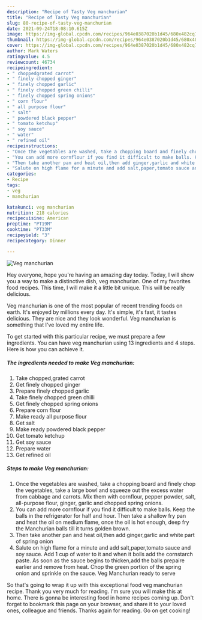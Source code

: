 ```yaml
---
description: "Recipe of Tasty Veg manchurian"
title: "Recipe of Tasty Veg manchurian"
slug: 80-recipe-of-tasty-veg-manchurian
date: 2021-09-24T18:08:10.615Z
image: https://img-global.cpcdn.com/recipes/964e0387020b1d45/680x482cq70/veg-manchurian-recipe-main-photo.jpg
thumbnail: https://img-global.cpcdn.com/recipes/964e0387020b1d45/680x482cq70/veg-manchurian-recipe-main-photo.jpg
cover: https://img-global.cpcdn.com/recipes/964e0387020b1d45/680x482cq70/veg-manchurian-recipe-main-photo.jpg
author: Mark Waters
ratingvalue: 4.5
reviewcount: 46734
recipeingredient:
- " choppedgrated carrot"
- " finely chopped ginger"
- " finely chopped garlic"
- " finely chopped green chilli"
- " finely chopped spring onions"
- " corn flour"
- " all purpose flour"
- " salt"
- " powdered black pepper"
- " tomato ketchup"
- " soy sauce"
- " water"
- " refined oil"
recipeinstructions:
- "Once the vegetables are washed, take a chopping board and finely chop the vegetables, take a large bowl and squeeze out the excess water from cabbage and carrots. Mix them with cornflour, pepper powder, salt, all-purpose flour, ginger, garlic and chopped spring onions."
- "You can add more cornflour if you find it difficult to make balls. Keep the balls in the refrigerator for half and hour. Then take a shallow fry pan and heat the oil on medium flame, once the oil is hot enough, deep fry the Manchurian balls till it turns golden brown."
- "Then take another pan and heat oil,then add ginger,garlic and white part of spring onion"
- "Salute on high flame for a minute and add salt,paper,tomato sauce and soy sauce. Add 1 cup of water to it and when it boils add the cornstarch paste. As soon as the sauce begins to thicken,add the balls prepaire earlier and remove from heat. Chop the green portion of the spring onion and sprinkle on the sauce. Veg Manchurian ready to serve"
categories:
- Recipe
tags:
- veg
- manchurian

katakunci: veg manchurian 
nutrition: 218 calories
recipecuisine: American
preptime: "PT19M"
cooktime: "PT33M"
recipeyield: "3"
recipecategory: Dinner

---
```



![Veg manchurian](https://img-global.cpcdn.com/recipes/964e0387020b1d45/680x482cq70/veg-manchurian-recipe-main-photo.jpg)

Hey everyone, hope you're having an amazing day today. Today, I will show you a way to make a distinctive dish, veg manchurian. One of my favorites food recipes. This time, I will make it a little bit unique. This will be really delicious.

Veg manchurian is one of the most popular of recent trending foods on earth. It's enjoyed by millions every day. It's simple, it's fast, it tastes delicious. They are nice and they look wonderful. Veg manchurian is something that I've loved my entire life.




To get started with this particular recipe, we must prepare a few ingredients. You can have veg manchurian using 13 ingredients and 4 steps. Here is how you can achieve it.

<!--inarticleads1-->

##### The ingredients needed to make Veg manchurian:

1. Take  chopped,grated carrot
1. Get  finely chopped ginger
1. Prepare  finely chopped garlic
1. Take  finely chopped green chilli
1. Get  finely chopped spring onions
1. Prepare  corn flour
1. Make ready  all purpose flour
1. Get  salt
1. Make ready  powdered black pepper
1. Get  tomato ketchup
1. Get  soy sauce
1. Prepare  water
1. Get  refined oil




<!--inarticleads2-->

##### Steps to make Veg manchurian:

1. Once the vegetables are washed, take a chopping board and finely chop the vegetables, take a large bowl and squeeze out the excess water from cabbage and carrots. Mix them with cornflour, pepper powder, salt, all-purpose flour, ginger, garlic and chopped spring onions.
1. You can add more cornflour if you find it difficult to make balls. Keep the balls in the refrigerator for half and hour. Then take a shallow fry pan and heat the oil on medium flame, once the oil is hot enough, deep fry the Manchurian balls till it turns golden brown.
1. Then take another pan and heat oil,then add ginger,garlic and white part of spring onion
1. Salute on high flame for a minute and add salt,paper,tomato sauce and soy sauce. Add 1 cup of water to it and when it boils add the cornstarch paste. As soon as the sauce begins to thicken,add the balls prepaire earlier and remove from heat. Chop the green portion of the spring onion and sprinkle on the sauce. Veg Manchurian ready to serve




So that's going to wrap it up with this exceptional food veg manchurian recipe. Thank you very much for reading. I'm sure you will make this at home. There is gonna be interesting food in home recipes coming up. Don't forget to bookmark this page on your browser, and share it to your loved ones, colleague and friends. Thanks again for reading. Go on get cooking!

